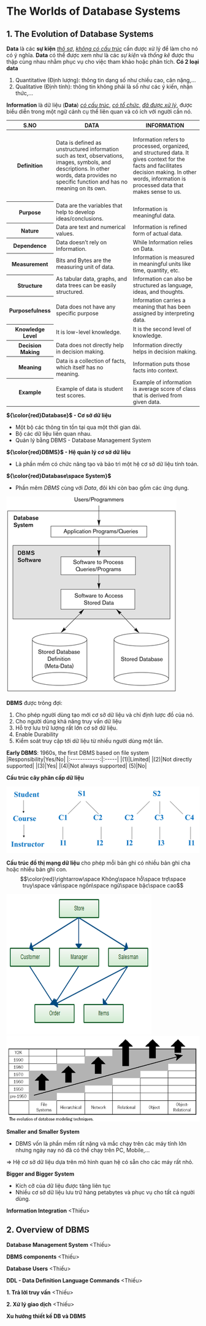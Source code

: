 # The Worlds of Database Systems
## 1. The Evolution of Database Systems
**Data** là các **sự kiện** *<ins>thô sơ</ins>*, *<ins>không có cấu trúc</ins>* cần được xử lý để làm cho nó có ý nghĩa. **Data** có thể được xem như là các *sự kiện* và *thống kê* được thu thập cùng nhau nhằm phục vụ cho việc tham khảo hoặc phân tích.
**Có 2 loại data**
  1. Quantitative (Định lượng): thông tin dạng số như chiều cao, cân nặng,...
  2. Qualitative (Định tính): thông tin không phải là số như các ý kiến, nhận thức,...

**Information** là dữ liệu (**Data**) *<ins>có cấu trúc</ins>*, *<ins>có tổ chức</ins>*, *<ins>đã được xử lý</ins>*, được biểu diễn trong một ngữ cảnh cụ thể liên quan và có ích với người cần nó.
<table>
    <thead>
        <tr>
            <th><span>S.NO</span></th>
            <th><span>DATA</span></th>
            <th><span>INFORMATION</span></th>
        </tr>
    </thead>
    <tbody>
        <tr>
            <th>
                <p dir="ltr"><span>Definition</span></p>
            </th>
            <td>
                <p dir="ltr"><span>Data is defined as unstructured information such as text, observations, images, symbols, and descriptions. In other words, data provides no specific function and has no meaning on its own. </span></p>
            </td>
            <td>
                <p dir="ltr"><span>Information refers to processed, organized, and structured data. It gives context for the facts and facilitates decision making. In other words, information is processed data that makes sense to us. </span></p>
            </td>
        </tr>
        <tr>
            <th><b><strong>Purpose</strong></b></th>
            <td><span>Data are the variables that help to develop ideas/conclusions.</span></td>
            <td><span>Information is meaningful data.</span></td>
        </tr>
        <tr>
            <th><b><strong>Natur</strong></b><span>e</span></th>
            <td><span>Data are text and numerical values.</span></td>
            <td><span>Information is refined form of actual data.</span></td>
        </tr>
        <tr>
            <th><b><strong>Dependence</strong></b></th>
            <td><span>Data doesn’t rely on Information.</span></td>
            <td><span>While Information relies on Data.</span></td>
        </tr>
        <tr>
            <th><b><strong>Measurement</strong></b></th>
            <td><span>Bits and Bytes are the measuring unit of data.</span></td>
            <td><span>Information is measured in meaningful units like time, quantity, etc.</span></td>
        </tr>
        <tr>
            <th><b><strong>Structure</strong></b></th>
            <td><span>As tabular data, graphs, and data trees can be easily structured.</span></td>
            <td><span>Information can also be structured as language, ideas, and thoughts.</span></td>
        </tr>
        <tr>
            <th><b><strong>Purposefulness</strong></b></th>
            <td><span>Data does not have any specific purpose</span></td>
            <td><span>Information carries a meaning that has been assigned by interpreting data.</span></td>
        </tr>
        <tr>
            <th><b><strong>Knowledge Level</strong></b></th>
            <td><span>It is low-level knowledge.</span></td>
            <td><span>It is the second level of knowledge.</span></td>
        </tr>
        <tr>
            <th><b><strong>Decision Making</strong></b></th>
            <td><span>Data does not directly help in decision making.</span></td>
            <td><span>Information directly helps in decision making.</span></td>
        </tr>
        <tr>
            <th><b><strong>Meaning</strong></b></th>
            <td><span>Data is a collection of facts, which itself has no meaning.</span></td>
            <td><span>Information puts those facts into context.</span></td>
        </tr>
        <tr>
            <th><b><strong>Example</strong></b></th>
            <td><span>Example of data is student test scores.</span></td>
            <td><span>Example of information is average score of class that is derived from given data.</span></td>
        </tr>
    </tbody>
</table>

 __${\color{red}Database}$ - Cơ sở dữ liệu__
 - Một bộ các thông tin tồn tại qua một thời gian dài.
 - Bộ các dữ liệu liên quan nhau.
 - Quản lý bằng DBMS - Database Management System

__${\color{red}DBMS}$ - Hệ quản lý cơ sở dữ liệu__
- Là phần mềm có chức năng tạo và bảo trì một hệ cơ sở dữ liệu tính toán.

__${\color{red}Database\space System}$__
- Phần mêm *DBMS* cùng với *Data*, đôi khi còn bao gồm các ứng dụng.

![image](<Pictures_Source/Picture1.png>)

**DBMS** được trông đợi:
  1. Cho phép người dùng tạo mới cơ sở dữ liệu và chỉ định lược đồ của nó.
  2. Cho người dùng khả năng truy vấn dữ liệu
  3. Hỗ trợ lưu trữ lượng rất lớn cơ sở dữ liệu.
  4. Enable Durability
  5. Kiểm soát truy cập tới dữ liệu từ nhiều người dùng một lần.

**Early DBMS**: 1960s, the first DBMS based on file system
|Responsibility|Yes/No|
|:------------:|:-----|
|(1)|Limited|
|(2)|Not directly supported|
|(3)|Yes|
|(4)|Not always supported|
(5)|No|

**Cấu trúc cây phân cấp dữ liệu**

![image](<Pictures_Source/Picture3.png>)

**Cấu trúc đồ thị mạng dữ liệu** cho phép mỗi bản ghi có nhiều bản ghi cha hoặc nhiều bản ghi con.
$$\color{red}\rightarrow\space Không\space hỗ\space trợ\space truy\space vấn\space ngôn\space ngữ\space bặc\space cao$$

![image](<Pictures_Source/Picture2.png>)
![image](<Pictures_Source/Picture4.png>)

**Smaller and Smaller System**
- DBMS vốn là phần mềm rất nặng và mắc chạy trên các máy tính lớn nhưng ngày nay nó đã có thể chạy trên PC, Mobile,...

=> Hệ cơ sở dữ liệu dựa trên mô hình quan hệ có sẵn cho các máy rất nhỏ.

**Bigger and Bigger System**
- Kích cỡ của dữ liệu được tăng liên tục
- Nhiều cơ sở dữ liệu lưu trữ hàng petabytes và phục vụ cho tất cả người dùng.

**Information Integration**
<Thiếu>
## 2. Overview of DBMS
**Database Management System**
<Thiếu>

**DBMS components**
<Thiếu>

**Database Users**
<Thiếu>

**DDL - Data Definition Language Commands**
<Thiếu>

**1. Trả lời truy vấn**
<Thiếu>

**2. Xử lý giao dịch**
<Thiếu>

**Xu hướng thiết kế DB và DBMS**
